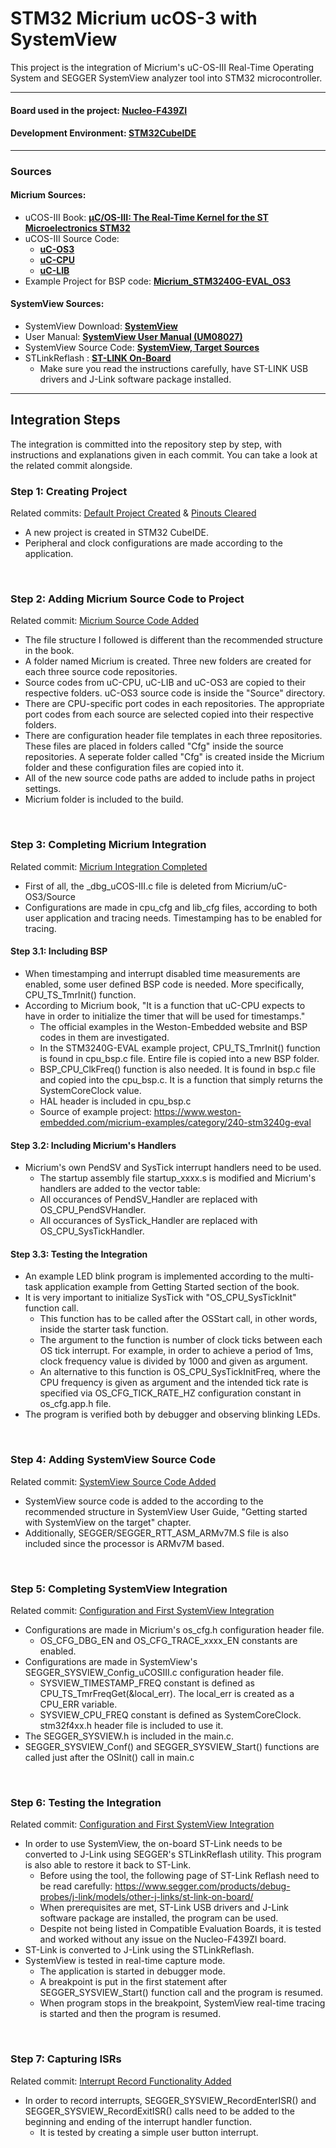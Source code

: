# __STM32 Micrium ucOS-3 with SystemView__
 This project is the integration of Micrium's uC-OS-III Real-Time Operating System and SEGGER SystemView analyzer tool into STM32 microcontroller. 
  
---

#### Board used in the project: __[Nucleo-F439ZI](https://www.st.com/en/evaluation-tools/nucleo-f439zi.html)__
#### Development Environment: __[STM32CubeIDE](https://www.st.com/en/development-tools/stm32cubeide.html)__

---

### __Sources__
#### Micrium Sources:
+ uCOS-III Book: __[µC/OS-III: The Real-Time Kernel for the ST Microelectronics STM32](https://www.weston-embedded.com/micrium-books)__
+ uCOS-III Source Code:
  - __[uC-OS3](https://github.com/weston-embedded/uC-OS3)__
  - __[uC-CPU](https://github.com/weston-embedded/uC-CPU)__
  - __[uC-LIB](https://github.com/weston-embedded/uC-LIB)__
+ Example Project for BSP code: __[Micrium_STM3240G-EVAL_OS3](https://www.weston-embedded.com/micrium-examples/category/240-stm3240g-eval)__
#### SystemView Sources:
+ SystemView Download: __[SystemView](https://www.segger.com/downloads/systemview/)__
+ User Manual: __[SystemView User Manual (UM08027)](https://www.segger.com/downloads/systemview/)__
+ SystemView Source Code: __[SystemView, Target Sources
](https://www.segger.com/downloads/systemview/)__
+ STLinkReflash : __[ST-LINK On-Board](https://www.segger.com/products/debug-probes/j-link/models/other-j-links/st-link-on-board/)__
  - Make sure you read the instructions carefully, have ST-LINK USB drivers and J-Link software package installed.

---

## __Integration Steps__

The integration is committed into the repository step by step, with instructions and explanations given in each commit. You can take a look at the related commit alongside.


### Step 1: Creating Project
Related commits: [Default Project Created](https://github.com/hasanmutlu26/STM32-Micrium-ucOSIII-with-SystemView/commit/501837018e039962b92dfd8289465db123dc21f5) & [Pinouts Cleared](https://github.com/hasanmutlu26/STM32-Micrium-ucOSIII-with-SystemView/commit/09736fcb8ee578fb638b3847f166dc45fd49262f)
- A new project is created in STM32 CubeIDE.
- Peripheral and clock configurations are made according to the application.

<br/>

### Step 2: Adding Micrium Source Code to Project
Related commit: [Micrium Source Code Added](https://github.com/hasanmutlu26/STM32-Micrium-ucOSIII-with-SystemView/commit/18bc317e2e8c990fed6d6fabe1de50ccd88b40df)
- The file structure I followed is different than the recommended structure in the book.
- A folder named Micrium is created. Three new folders are created for each three source code repositories.
- Source codes from uC-CPU, uC-LIB and uC-OS3 are copied to their respective folders. uC-OS3 source code is inside the "Source" directory.
- There are CPU-specific port codes in each repositories. The appropriate port codes from each source are selected copied into their respective folders. 
- There are configuration header file templates in each three repositories. These files are placed in folders called "Cfg" inside the source repositories. A seperate folder called "Cfg" is created inside the Micrium folder and these configuration files are copied into it. 
- All of the new source code paths are added to include paths in project settings.
- Micrium folder is included to the build.


<br/>

### Step 3: Completing Micrium Integration
Related commit: [Micrium Integration Completed](https://github.com/hasanmutlu26/STM32-Micrium-ucOSIII-with-SystemView/commit/1186483f9f7bd128652d3b368673ff97767703ea)

- First of all, the _dbg_uCOS-III.c file is deleted from Micrium/uC-OS3/Source
- Configurations are made in cpu_cfg and lib_cfg files, according to both user application and tracing needs. Timestamping has to be enabled for tracing.

#### Step 3.1: Including BSP
- When timestamping and interrupt disabled time measurements are enabled, some user defined BSP code is needed. More specifically, CPU_TS_TmrInit() function.
- According to Micrium book, "It is a function that uC-CPU expects to have in order to initialize the timer that will be used for timestamps."
    + The official examples in the Weston-Embedded website and BSP codes in them are investigated. 
    + In the STM3240G-EVAL example project, CPU_TS_TmrInit() function is found in cpu_bsp.c file. Entire file is copied into a new BSP folder.
    + BSP_CPU_ClkFreq() function is also needed. It is found in bsp.c file and copied into the cpu_bsp.c. It is a function that simply returns the SystemCoreClock value.
    + HAL header is included in cpu_bsp.c
    + Source of example project: https://www.weston-embedded.com/micrium-examples/category/240-stm3240g-eval

#### Step 3.2: Including Micrium's Handlers
- Micrium's own PendSV and SysTick interrupt handlers need to be used.
    + The startup assembly file startup_xxxx.s is modified and Micrium's handlers are added to the vector table: 
    + All occurances of PendSV_Handler are replaced with OS_CPU_PendSVHandler.
    + All occurances of SysTick_Handler are replaced with OS_CPU_SysTickHandler.

#### Step 3.3: Testing the Integration
- An example LED blink program is implemented according to the multi-task application example from Getting Started section of the book.
- It is very important to initialize SysTick with "OS_CPU_SysTickInit" function call. 
    + This function has to be called after the OSStart call, in other words, inside the starter task function.
    + The argument to the function is number of clock ticks between each OS tick interrupt. For example, in order to achieve a period of 1ms, clock frequency value is divided by 1000 and given as argument.
    + An alternative to this function is OS_CPU_SysTickInitFreq, where the CPU frequency is given as argument and the intended tick rate is specified via OS_CFG_TICK_RATE_HZ configuration constant in os_cfg.app.h file.
- The program is verified both by debugger and observing blinking LEDs.
<br/>


### Step 4: Adding SystemView Source Code
Related commit: [SystemView Source Code Added](https://github.com/hasanmutlu26/STM32-Micrium-ucOSIII-with-SystemView/commit/36f94846f33e453d8fdccb6f31afebaaba28a55a)

- SystemView source code is added to the according to the recommended structure in SystemView User Guide, "Getting started with SystemView on the target" chapter.
- Additionally, SEGGER/SEGGER_RTT_ASM_ARMv7M.S file is also included since the processor is ARMv7M based.

<br/>

### Step 5: Completing SystemView Integration
Related commit: [Configuration and First SystemView Integration](https://github.com/hasanmutlu26/STM32-Micrium-ucOSIII-with-SystemView/commit/18e9b4dbd0737d07ff4f9c1ca11002aa735c65e8)

- Configurations are made in Micrium's os_cfg.h configuration header file.
    + OS_CFG_DBG_EN and OS_CFG_TRACE_xxxx_EN constants are enabled. 
- Configurations are made in SystemView's SEGGER_SYSVIEW_Config_uCOSIII.c configuration header file.
    + SYSVIEW_TIMESTAMP_FREQ constant is defined as CPU_TS_TmrFreqGet(&local_err). The local_err is created as a CPU_ERR variable.
    + SYSVIEW_CPU_FREQ constant is defined as SystemCoreClock. stm32f4xx.h header file is included to use it. 
- The SEGGER_SYSVIEW.h is included in the main.c.
- SEGGER_SYSVIEW_Conf() and SEGGER_SYSVIEW_Start() functions are called just after the OSInit() call in main.c

<br/>

### Step 6: Testing the Integration
Related commit: [Configuration and First SystemView Integration](https://github.com/hasanmutlu26/STM32-Micrium-ucOSIII-with-SystemView/commit/18e9b4dbd0737d07ff4f9c1ca11002aa735c65e8)

- In order to use SystemView, the on-board ST-Link needs to be converted to J-Link using SEGGER's STLinkReflash utility. This program is also able to restore it back to ST-Link.
    + Before using the tool, the following page of ST-Link Reflash need to be read carefully: https://www.segger.com/products/debug-probes/j-link/models/other-j-links/st-link-on-board/
    + When prerequisites are met, ST-Link USB drivers and J-Link software package are installed, the program can be used.
    + Despite not being listed in Compatible Evaluation Boards, it is tested and worked without any issue on the Nucleo-F439ZI board.
- ST-Link is converted to J-Link using the STLinkReflash.
- SystemView is tested in real-time capture mode.
    + The application is started in debugger mode.
    + A breakpoint is put in the first statement after SEGGER_SYSVIEW_Start() function call and the program is resumed.
    + When program stops in the breakpoint, SystemView real-time tracing is started and then the program is resumed.

<br/>

### Step 7: Capturing ISRs
Related commit: [Interrupt Record Functionality Added](https://github.com/hasanmutlu26/STM32-Micrium-ucOSIII-with-SystemView/commit/d97a88736b18af54acb42aebe8de21e178a121a9#diff-5e5e5b336a54fbbccee93189b80630ace669bf72165dce8f6d6e3cd740faedd0)

+ In order to record interrupts, SEGGER_SYSVIEW_RecordEnterISR() and SEGGER_SYSVIEW_RecordExitISR() calls need to be added to the beginning and ending of the interrupt handler function.
    - It is tested by creating a simple user button interrupt. 